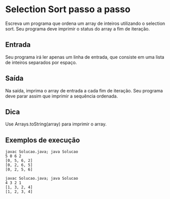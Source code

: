 # Selection Sort passo a passo
Escreva um programa que ordena um array de inteiros utilizando o selection sort. Seu programa deve imprimir o status do array a fim de iteração.

## Entrada
Seu programa irá ler apenas um linha de entrada, que consiste em uma lista de inteiros separados por espaço.

## Saída
Na saída, imprima o array de entrada a cada fim de iteração. Seu programa deve parar assim que imprimir a sequência ordenada.

## Dica
Use Arrays.toString(array) para imprimir o array.

## Exemplos de execução
    javac Solucao.java; java Solucao
    5 0 6 2
    [0, 5, 6, 2]
    [0, 2, 6, 5]
    [0, 2, 5, 6]

    javac Solucao.java; java Solucao
    4 3 2 1
    [1, 3, 2, 4]
    [1, 2, 3, 4]